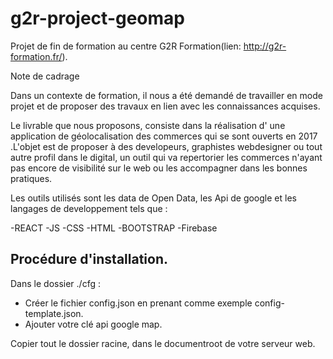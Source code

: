 # g2r-project-geomap

Projet de fin de formation au centre G2R Formation(lien: http://g2r-formation.fr/).

Note de cadrage

Dans un contexte de formation, il nous a été demandé de travailler en mode projet et de proposer des travaux en lien avec les connaissances acquises.

Le livrable que nous proposons, consiste dans la réalisation d' une application de géolocalisation des commerces qui se sont ouverts en 2017 .L'objet est de proposer à des developeurs, graphistes webdesigner ou tout autre profil dans le digital, un outil qui va repertorier les commerces n'ayant pas encore de visibilité sur le web ou les accompagner dans les bonnes pratiques.

Les outils utilisés sont les data de Open Data, les Api de google et les langages de developpement tels que :

-REACT
-JS
-CSS
-HTML
-BOOTSTRAP
-Firebase

## Procédure d'installation.

Dans le dossier ./cfg :
- Créer le fichier config.json en prenant comme exemple config-template.json.
- Ajouter votre clé api google map.

Copier tout le dossier racine, dans le documentroot de votre serveur web.
